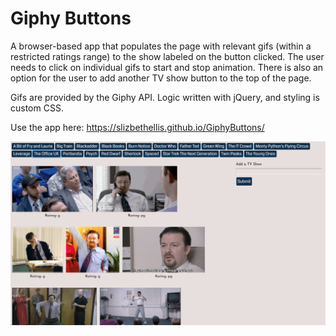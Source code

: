 # Giphy Buttons
A browser-based app that populates the page with relevant gifs (within a restricted ratings range) to the show labeled on the button clicked. The user needs to click on individual gifs to start and stop animation. There is also an option for the user to add another TV show button to the top of the page.

Gifs are provided by the Giphy API. Logic written with jQuery, and styling is custom CSS.

Use the app here: https://slizbethellis.github.io/GiphyButtons/

![Giphy Buttons](/giphy-buttons.png?raw=true)
